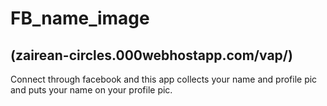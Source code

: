 # FB_name_image
## (zairean-circles.000webhostapp.com/vap/)<br/>
Connect through facebook and this app collects your name and profile pic and puts your name on your profile pic.
